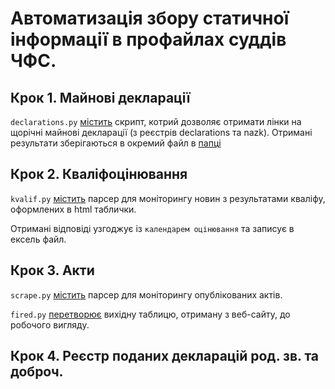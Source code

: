 # Автоматизація збору статичної інформації в профайлах суддів ЧФС.

## Крок 1. Майнові декларації
`declarations.py` [містить](https://github.com/hp0404/CFJ/blob/master/declarations.py) скрипт, котрий дозволяє отримати лінки на щорічні майнові декларації (з реєстрів declarations та nazk). 
Отримані результати зберігаються в окремий файл в [папці](https://github.com/hp0404/CFJ/tree/master/results) 

## Крок 2. Кваліфоцінювання
`kvalif.py` [містить](https://github.com/hp0404/CFJ/blob/master/kvalif.py) парсер для моніторингу новин з результатами кваліфу, оформлених в html таблички. 

Отримані відповіді узгоджує із `календарем оцінювання` та записує в ексель файл. 

## Крок 3. Акти 
`scrape.py` [містить](https://github.com/hp0404/CFJ/blob/master/scrape.py) парсер для моніторингу опублікованих актів. 

`fired.py` [перетворює](https://github.com/hp0404/CFJ/blob/master/fired.py) вихідну таблицю, отриману з веб-сайту, до робочого вигляду.  

## Крок 4. Реєстр поданих декларацій род. зв. та доброч. 
